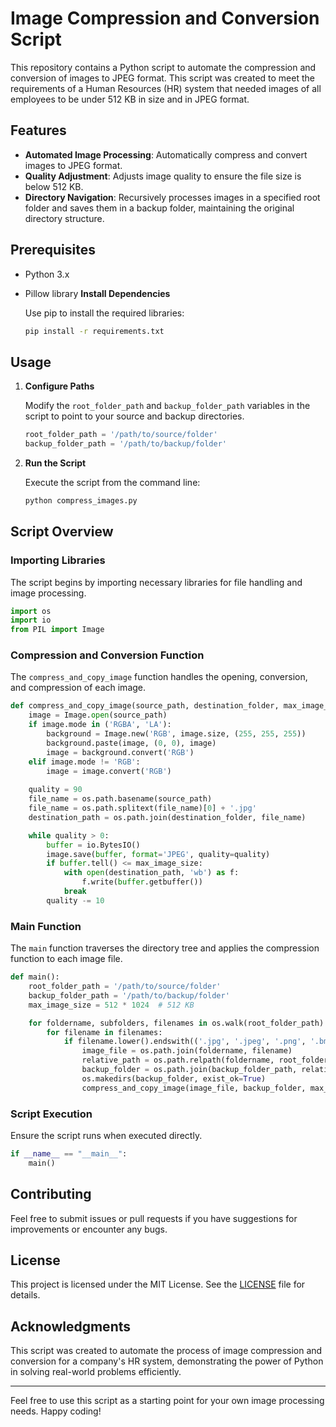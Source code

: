 # Image Compression and Conversion Script

This repository contains a Python script to automate the compression and conversion of images to JPEG format. This script was created to meet the requirements of a Human Resources (HR) system that needed images of all employees to be under 512 KB in size and in JPEG format.

## Features

- **Automated Image Processing**: Automatically compress and convert images to JPEG format.
- **Quality Adjustment**: Adjusts image quality to ensure the file size is below 512 KB.
- **Directory Navigation**: Recursively processes images in a specified root folder and saves them in a backup folder, maintaining the original directory structure.

## Prerequisites

- Python 3.x
- Pillow library
 **Install Dependencies**

   Use pip to install the required libraries:

   ```bash
   pip install -r requirements.txt
   ```

## Usage

1. **Configure Paths**

   Modify the `root_folder_path` and `backup_folder_path` variables in the script to point to your source and backup directories.

   ```python
   root_folder_path = '/path/to/source/folder'
   backup_folder_path = '/path/to/backup/folder'
   ```

2. **Run the Script**

   Execute the script from the command line:

   ```bash
   python compress_images.py
   ```

## Script Overview

### Importing Libraries

The script begins by importing necessary libraries for file handling and image processing.

```python
import os
import io
from PIL import Image
```

### Compression and Conversion Function

The `compress_and_copy_image` function handles the opening, conversion, and compression of each image.

```python
def compress_and_copy_image(source_path, destination_folder, max_image_size):
    image = Image.open(source_path)
    if image.mode in ('RGBA', 'LA'):
        background = Image.new('RGB', image.size, (255, 255, 255))
        background.paste(image, (0, 0), image)
        image = background.convert('RGB')
    elif image.mode != 'RGB':
        image = image.convert('RGB')
    
    quality = 90
    file_name = os.path.basename(source_path)
    file_name = os.path.splitext(file_name)[0] + '.jpg'
    destination_path = os.path.join(destination_folder, file_name)

    while quality > 0:
        buffer = io.BytesIO()
        image.save(buffer, format='JPEG', quality=quality)
        if buffer.tell() <= max_image_size:
            with open(destination_path, 'wb') as f:
                f.write(buffer.getbuffer())
            break
        quality -= 10
```

### Main Function

The `main` function traverses the directory tree and applies the compression function to each image file.

```python
def main():
    root_folder_path = '/path/to/source/folder'
    backup_folder_path = '/path/to/backup/folder'
    max_image_size = 512 * 1024  # 512 KB

    for foldername, subfolders, filenames in os.walk(root_folder_path):
        for filename in filenames:
            if filename.lower().endswith(('.jpg', '.jpeg', '.png', '.bmp', '.gif')):
                image_file = os.path.join(foldername, filename)
                relative_path = os.path.relpath(foldername, root_folder_path)
                backup_folder = os.path.join(backup_folder_path, relative_path)
                os.makedirs(backup_folder, exist_ok=True)
                compress_and_copy_image(image_file, backup_folder, max_image_size)
```

### Script Execution

Ensure the script runs when executed directly.

```python
if __name__ == "__main__":
    main()
```

## Contributing

Feel free to submit issues or pull requests if you have suggestions for improvements or encounter any bugs.

## License

This project is licensed under the MIT License. See the [LICENSE](LICENSE) file for details.

## Acknowledgments

This script was created to automate the process of image compression and conversion for a company's HR system, demonstrating the power of Python in solving real-world problems efficiently.

---

Feel free to use this script as a starting point for your own image processing needs. Happy coding!
